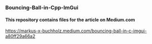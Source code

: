 ### Bouncing-Ball-in-Cpp-ImGui

#### This repository contains files for the article on Medium.com
https://markus-x-buchholz.medium.com/bouncing-ball-in-c-imgui-a80ff29a66a2
